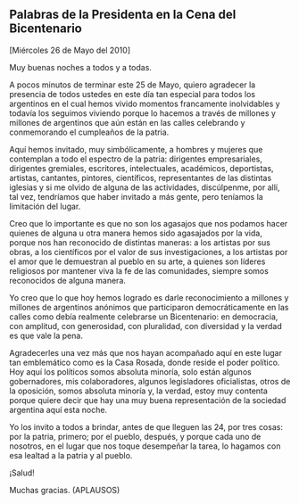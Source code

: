 Palabras de la Presidenta en la Cena del Bicentenario
-----------------------------------------------------

[Miércoles 26 de Mayo del 2010]

Muy buenas noches a todos y a todas.

A pocos minutos de terminar este 25 de Mayo, quiero agradecer la
presencia de todos ustedes en este día tan especial para todos los
argentinos en el cual hemos vivido momentos francamente inolvidables y
todavía los seguimos viviendo porque lo hacemos a través de millones y
millones de argentinos que aún están en las calles celebrando y
conmemorando el cumpleaños de la patria.

Aquí hemos invitado, muy simbólicamente, a hombres y mujeres que
contemplan a todo el espectro de la patria: dirigentes empresariales,
dirigentes gremiales, escritores, intelectuales, académicos,
deportistas, artistas, cantantes, pintores, científicos, representantes
de las distintas iglesias y si me olvido de alguna de las actividades,
discúlpenme, por allí, tal vez, tendríamos que haber invitado a más
gente, pero teníamos la limitación del lugar.

Creo que lo importante es que no son los agasajos que nos podamos hacer
quienes de alguna u otra manera hemos sido agasajados por la vida,
porque nos han reconocido de distintas maneras: a los artistas por sus
obras, a los científicos por el valor de sus investigaciones, a los
artistas por el amor que le demuestran al pueblo en su arte, a quienes
son líderes religiosos por mantener viva la fe de las comunidades,
siempre somos reconocidos de alguna manera.

Yo creo que lo que hoy hemos logrado es darle reconocimiento a millones
y millones de argentinos anónimos que participaron democráticamente en
las calles como debía realmente celebrarse un Bicentenario: en
democracia, con amplitud, con generosidad, con pluralidad, con
diversidad y la verdad es que vale la pena.

Agradecerles una vez más que nos hayan acompañado aquí en este lugar tan
emblemático como es la Casa Rosada, donde reside el poder político. Hoy
aquí los políticos somos absoluta minoría, solo están algunos
gobernadores, mis colaboradores, algunos legisladores oficialistas,
otros de la oposición, somos absoluta minoría y, la verdad, estoy muy
contenta porque quiere decir que hay una muy buena representación de la
sociedad argentina aquí esta noche.

Yo los invito a todos a brindar, antes de que lleguen las 24, por tres
cosas: por la patria, primero; por el pueblo, después, y porque cada uno
de nosotros, en el lugar que nos toque desempeñar la tarea, lo hagamos
con esa lealtad a la patria y al pueblo.

¡Salud!

Muchas gracias. (APLAUSOS)

 
